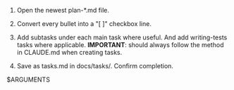 1. Open the newest plan-*.md file.

2. Convert every bullet into a "[ ]" checkbox line.

3. Add subtasks under each main task where useful. And add writing-tests tasks where applicable. **IMPORTANT**: should always follow the method in CLAUDE.md when creating tasks.

4. Save as tasks.md in docs/tasks/. Confirm completion.

$ARGUMENTS
